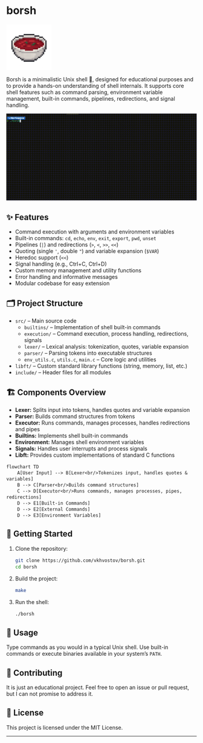 # borsh

<img src="media/borsh-logo-main.png" alt="Borsh logo" width="120"/>

Borsh is a minimalistic Unix shell 🥣, designed for educational purposes and to provide a hands-on understanding of shell internals. It supports core shell features such as command parsing, environment variable management, built-in commands, pipelines, redirections, and signal handling.

![Demo](media/demo.gif)

## ✨ Features

- Command execution with arguments and environment variables
- Built-in commands: `cd`, `echo`, `env`, `exit`, `export`, `pwd`, `unset`
- Pipelines (`|`) and redirections (`>`, `<`, `>>`, `<<`)
- Quoting (single `'`, double `"`) and variable expansion (`$VAR`)
- Heredoc support (`<<`)
- Signal handling (e.g., Ctrl+C, Ctrl+D)
- Custom memory management and utility functions
- Error handling and informative messages
- Modular codebase for easy extension

## 🗂️ Project Structure

- `src/` – Main source code
  - `builtins/` – Implementation of shell built-in commands
  - `execution/` – Command execution, process handling, redirections, signals
  - `lexer/` – Lexical analysis: tokenization, quotes, variable expansion
  - `parser/` – Parsing tokens into executable structures
  - `env_utils.c`, `utils.c`, `main.c` – Core logic and utilities
- `libft/` – Custom standard library functions (string, memory, list, etc.)
- `include/` – Header files for all modules

## 🏗️ Components Overview

- **Lexer:** Splits input into tokens, handles quotes and variable expansion
- **Parser:** Builds command structures from tokens
- **Executor:** Runs commands, manages processes, handles redirections and pipes
- **Builtins:** Implements shell built-in commands
- **Environment:** Manages shell environment variables
- **Signals:** Handles user interrupts and process signals
- **Libft:** Provides custom implementations of standard C functions

```mermaid
flowchart TD
    A[User Input] --> B[Lexer<br/>Tokenizes input, handles quotes & variables]
    B --> C[Parser<br/>Builds command structures]
    C --> D[Executor<br/>Runs commands, manages processes, pipes, redirections]
    D --> E1[Built-in Commands]
    D --> E2[External Commands]
    D --> E3[Environment Variables]
```

## 🚀 Getting Started

1. Clone the repository:
   ```sh
   git clone https://github.com/vkhvostov/borsh.git
   cd borsh
   ```
2. Build the project:
   ```sh
   make
   ```
3. Run the shell:
   ```sh
   ./borsh
   ```

## 📝 Usage

Type commands as you would in a typical Unix shell. Use built-in commands or execute binaries available in your system’s `PATH`.

## 🤝 Contributing

It is just an educational project. Feel free to open an issue or pull request, but I can not promise to address it.

## 📄 License

This project is licensed under the MIT License.

---
